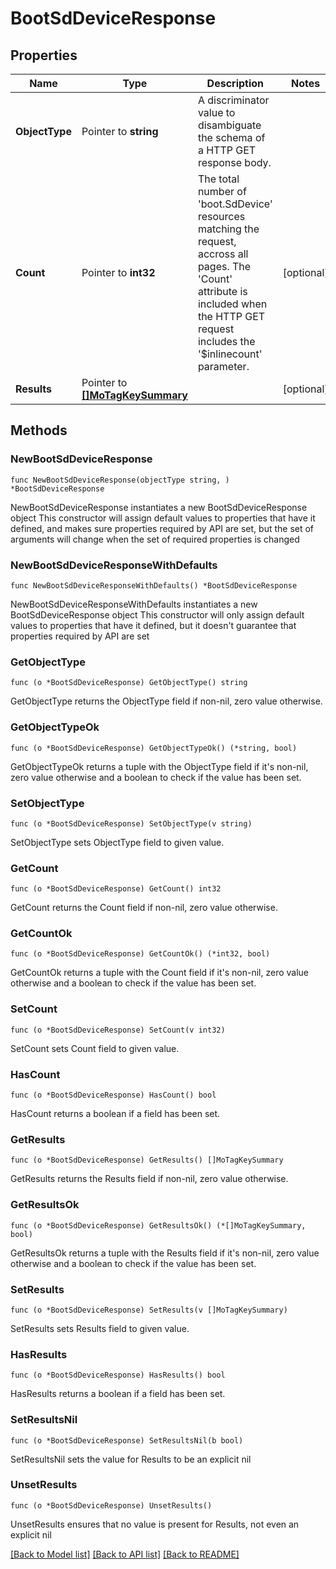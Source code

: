 # BootSdDeviceResponse

## Properties

Name | Type | Description | Notes
------------ | ------------- | ------------- | -------------
**ObjectType** | Pointer to **string** | A discriminator value to disambiguate the schema of a HTTP GET response body. | 
**Count** | Pointer to **int32** | The total number of &#39;boot.SdDevice&#39; resources matching the request, accross all pages. The &#39;Count&#39; attribute is included when the HTTP GET request includes the &#39;$inlinecount&#39; parameter. | [optional] 
**Results** | Pointer to [**[]MoTagKeySummary**](MoTagKeySummary.md) |  | [optional] 

## Methods

### NewBootSdDeviceResponse

`func NewBootSdDeviceResponse(objectType string, ) *BootSdDeviceResponse`

NewBootSdDeviceResponse instantiates a new BootSdDeviceResponse object
This constructor will assign default values to properties that have it defined,
and makes sure properties required by API are set, but the set of arguments
will change when the set of required properties is changed

### NewBootSdDeviceResponseWithDefaults

`func NewBootSdDeviceResponseWithDefaults() *BootSdDeviceResponse`

NewBootSdDeviceResponseWithDefaults instantiates a new BootSdDeviceResponse object
This constructor will only assign default values to properties that have it defined,
but it doesn't guarantee that properties required by API are set

### GetObjectType

`func (o *BootSdDeviceResponse) GetObjectType() string`

GetObjectType returns the ObjectType field if non-nil, zero value otherwise.

### GetObjectTypeOk

`func (o *BootSdDeviceResponse) GetObjectTypeOk() (*string, bool)`

GetObjectTypeOk returns a tuple with the ObjectType field if it's non-nil, zero value otherwise
and a boolean to check if the value has been set.

### SetObjectType

`func (o *BootSdDeviceResponse) SetObjectType(v string)`

SetObjectType sets ObjectType field to given value.


### GetCount

`func (o *BootSdDeviceResponse) GetCount() int32`

GetCount returns the Count field if non-nil, zero value otherwise.

### GetCountOk

`func (o *BootSdDeviceResponse) GetCountOk() (*int32, bool)`

GetCountOk returns a tuple with the Count field if it's non-nil, zero value otherwise
and a boolean to check if the value has been set.

### SetCount

`func (o *BootSdDeviceResponse) SetCount(v int32)`

SetCount sets Count field to given value.

### HasCount

`func (o *BootSdDeviceResponse) HasCount() bool`

HasCount returns a boolean if a field has been set.

### GetResults

`func (o *BootSdDeviceResponse) GetResults() []MoTagKeySummary`

GetResults returns the Results field if non-nil, zero value otherwise.

### GetResultsOk

`func (o *BootSdDeviceResponse) GetResultsOk() (*[]MoTagKeySummary, bool)`

GetResultsOk returns a tuple with the Results field if it's non-nil, zero value otherwise
and a boolean to check if the value has been set.

### SetResults

`func (o *BootSdDeviceResponse) SetResults(v []MoTagKeySummary)`

SetResults sets Results field to given value.

### HasResults

`func (o *BootSdDeviceResponse) HasResults() bool`

HasResults returns a boolean if a field has been set.

### SetResultsNil

`func (o *BootSdDeviceResponse) SetResultsNil(b bool)`

 SetResultsNil sets the value for Results to be an explicit nil

### UnsetResults
`func (o *BootSdDeviceResponse) UnsetResults()`

UnsetResults ensures that no value is present for Results, not even an explicit nil

[[Back to Model list]](../README.md#documentation-for-models) [[Back to API list]](../README.md#documentation-for-api-endpoints) [[Back to README]](../README.md)


